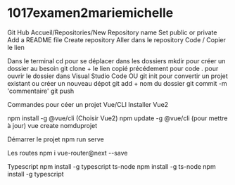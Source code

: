# 1017examen2mariemichelle

Git Hub
Accueil/Repositories/New
Repository name
Set public or private
Add a README file
Create repository
Aller dans le repository
Code / Copier le lien

Dans le terminal
cd pour se déplacer dans les dossiers
mkdir pour créer un dossier au besoin
git clone + le lien copié précédement pour 
code . pour ouvrir le dossier dans Visual Studio Code
OU
git init pour convertir un projet existant ou créer un nouveau dépot
git add + nom du dossier
git commit -m 'commentaire'
git push

Commandes pour céer un projet Vue/CLI
Installer Vue2

npm install -g @vue/cli
(Choisir Vue2)
npm update -g @vue/cli (pour mettre à jour)
vue create nomduprojet

Démarrer le projet
npm run serve

Les routes
npm i vue-router@next --save

Typescript
npm install -g typescript ts-node
npm install -g ts-node
npm install -g typescript

